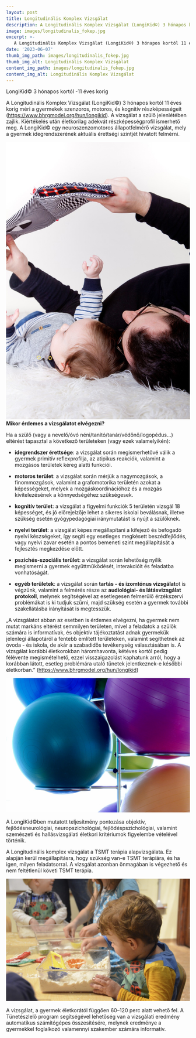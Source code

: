 ```yaml
---
layout: post
title: Longitudinális Komplex Vizsgálat
description: A Longitudinális Komplex Vizsgálat (LongiKid©) 3 hónapos kortól 11 éves korig méri a gyermekek szenzoros, motoros, és kognitív részképességeit
image: images/longitudinalis_fokep.jpg
excerpt: >-
   A Longitudinális Komplex Vizsgálat (LongiKid©) 3 hónapos kortól 11 éves korig méri a gyermekek szenzoros, motoros, és kognitív részképességeit
date: '2023-06-07'
thumb_img_path: images/longitudinalis_fokep.jpg
thumb_img_alt: Longitudinális Komplex Vizsgálat 
content_img_path: images/longitudinalis_fokep.jpg
content_img_alt: Longitudinális Komplex Vizsgálat 
---
```



LongiKid© 3 hónapos kortól -11 éves korig

A Longitudinális Komplex Vizsgálat (LongiKid©) 3 hónapos kortól 11 éves
korig méri a gyermekek szenzoros, motoros, és kognitív részképességeit
(<https://www.bhrgmodel.org/hun/longikid>). A vizsgálat a szülő
jelenlétében zajlik. Kiértékelés után életkorilag adekvát
részképességprofil ismerhető meg. A LongiKid© egy neuroszenzomotoros
állapotfelmérő vizsgálat, mely a gyermek idegrendszerének aktuális
érettségi szintjét hivatott felmérni.

![Longitudinális Komplex Vizsgálat ](/images/longitudinalis1.jpg)
**Mikor érdemes a vizsgálatot elvégezni?**

Ha a szülő (vagy a nevelő/óvó néni/tanító/tanár/védőnő/logopédus…)
eltérést tapasztal a következő területeken (vagy ezek valamelyikén):

- **idegrendszer érettsége**: a vizsgálat során megismerhetővé válik a
  gyermek primitív reflexprofilja, az atipikus reakciók, valamint a
  mozgásos területek kéreg alatti funkciói.

- **motoros terület**: a vizsgálat során mérjük a nagymozgások, a
  finommozgások, valamint a grafomotorika területén azokat a
  képességeket, melyek a mozgáskoordinációhoz és a mozgás
  kivitelezésének a könnyedségéhez szükségesek.

- **kognitív terület**: a vizsgálat a figyelmi funkciók 5 területén
  vizsgál 18 képességet, és jó előrejelzője lehet a sikeres iskolai
  beválásnak, illetve szükség esetén gyógypedagógiai iránymutatást is
  nyújt a szülőknek.

- **nyelvi terület**: a vizsgálat képes megállapítani a kifejező és
  befogadó nyelvi készségeket, így segíti egy esetleges megkésett
  beszédfejlődés, vagy nyelvi zavar esetén a pontos bemeneti szint
  megállapítását a fejlesztés megkezdése előtt.

- **pszichés-szociális terület**: a vizsgálat során lehetőség nyílik
  megismerni a gyermek együttműködését, interakcióit és feladatba
  vonhatóságát.

- **egyéb területek**: a vizsgálat során **tartás - és izomtónus
  vizsgálat**ot is végzünk, valamint a felmérés része az **audiológiai-
  és látásvizsgálat protokoll**, melynek segítségével az esetlegesen
  felmerülő érzékszervi problémákat is ki tudjuk szűrni, majd szükség
  esetén a gyermek további szakellátásba irányítását is megtesszük.

„A vizsgálatot abban az esetben is érdemes elvégezni, ha gyermek nem
mutat markáns eltérést semmilyen területen, mivel a feladatok a szülők
számára is informatívak, és objektív tájékoztatást adnak gyermekük
jelenlegi állapotáról a fentebb említett területeken, valamint
segíthetnek az óvoda - és iskola, de akár a szabadidős tevékenység
választásában is. A vizsgálat korábbi életkorokban háromhavonta, kétéves
kortól pedig félévente megismételhető, ezzel visszaigazolást kaphatunk
arról, hogy a korábban látott, esetleg problémára utaló tünetek
jelentkeznek-e későbbi életkorban.”
(<https://www.bhrgmodel.org/hun/longikid>)

![Longitudinális Komplex Vizsgálat](/images/longitudinalis2.jpg)

A LongiKid©ben mutatott teljesítmény pontozása objektív,
fejlődésneurológiai, neuropszichológiai, fejlődéspszichológiai, valamint
szemészeti és hallásvizsgálati életkori kritériumok figyelembe vételével
történik.

A Longitudinális komplex vizsgálat a TSMT terápia alapvizsgálata. Ez
alapján kerül megállapításra, hogy szükség van-e TSMT terápiára, és ha
igen, milyen feladatsorral. A vizsgálat azonban önmagában is végezhető
és nem feltétlenül követi TSMT terápia.

![Longitudinális Komplex Vizsgálat ](/images/longitudinalis3.jpg)

A vizsgálat, a gyermek életkorától függően 60–120 perc alatt vehető fel.
A Tünetészlelő program segítségével lehetőség van a vizsgálati eredmény
automatikus számítógépes összesítésére, melynek eredménye a gyermekkel
foglalkozó valamennyi szakember számára informatív.
